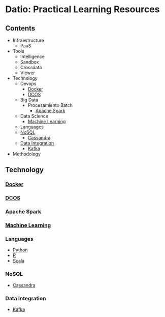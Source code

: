 # Datio: Practical Learning Resources

## Contents

* Infraestructure
  * PaaS
* Tools
  * Intelligence
  * Sandbox
  * Crossdata
  * Viewer
* Technology
  - Devops
    - [Docker](#docker)
    - [DCOS](#dcos)
  - Big Data
    - Procesamiento Batch
      - [Apache Spark](#apache-spark)
  - Data Science
    - [Machine Learning](#machine-learning)
  - [Languages](#languages)
  - [NoSQL](#nosql)
    - [Cassandra](#cassandra)
  - [Data Integration](#dataintegration)
    - [Kafka](#kafka)
* Methodology 

## Technology    
### [Docker](https://github.com/docker/labs)
### [DCOS](https://github.com/DatioBD/academy/blob/master/tech/dcos.md)
### [Apache Spark](https://github.com/DatioBD/academy/blob/master/tech/spark.md)
### [Machine Learning](https://github.com/DatioBD/academy/blob/master/tech/machinelearning.md)
### Languages
- [Python](https://github.com/DatioBD/academy/blob/master/languages/python.md)
- [R](https://github.com/DatioBD/academy/blob/master/languages/r.md)
- [Scala](https://github.com/DatioBD/academy/blob/master/languages/scala.md)

### NoSQL
- [Cassandra](https://github.com/DatioBD/academy/blob/master/tech/nosql/cassandra.md)

### Data Integration
- [Kafka](https://github.com/DatioBD/academy/blob/master/tech/integration/kafka.md)
